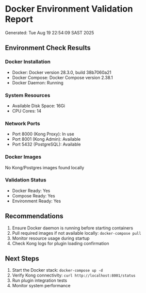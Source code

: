 # Docker Environment Validation Report

Generated: Tue Aug 19 22:54:09 SAST 2025

## Environment Check Results

### Docker Installation
- Docker: Docker version 28.3.0, build 38b7060a21
- Docker Compose: Docker Compose version 2.38.1
- Docker Daemon: Running

### System Resources
- Available Disk Space: 16Gi
- CPU Cores: 14

### Network Ports
- Port 8000 (Kong Proxy): In use
- Port 8001 (Kong Admin): Available
- Port 5432 (PostgreSQL): Available

### Docker Images
No Kong/Postgres images found locally

### Validation Status
- Docker Ready: Yes
- Compose Ready: Yes
- Environment Ready: Yes

## Recommendations

1. Ensure Docker daemon is running before starting containers
2. Pull required images if not available locally: `docker-compose pull`
3. Monitor resource usage during startup
4. Check Kong logs for plugin loading confirmation

## Next Steps

1. Start the Docker stack: `docker-compose up -d`
2. Verify Kong connectivity: `curl http://localhost:8001/status`
3. Run plugin integration tests
4. Monitor system performance

